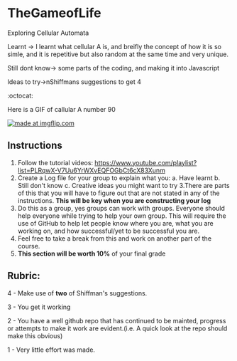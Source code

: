 # TheGameofLife
Exploring Cellular Automata




Learnt -> I learnt what cellular A is, and breifly the concept of how it is so simle, and it is repetitive but also random at the same time and very unique.

Still dont know-> some parts of the coding, and making it into Javascript

Ideas to try->nShiffmans suggestions to get 4



:octocat:

Here is a GIF of callular A  number 90


<a href="https://imgflip.com/gif/22rc5o"><img src="https://i.imgflip.com/22rc5o.gif" title="made at imgflip.com"/></a>





## Instructions

1. Follow the tutorial videos: https://www.youtube.com/playlist?list=PLRqwX-V7Uu6YrWXvEQFOGbCt6cX83Xunm
2. Create a Log file for your group to explain what you:
  a. Have learnt
  b. Still don't know
  c. Creative ideas you might want to try
3.There are parts of this that you will have to figure out that are not stated in any of the instructions. **This will be key when you are constructing your log**
4. Do this as a group, yes groups can work with groups. Everyone should help everyone while trying to help your own group. This will require the use of GitHub to help let people know where you are, what you are working on, and how successful/yet to be successful you are.
5. Feel free to take a break from this and work on another part of the course.
6. **This section will be worth 10%** of your final grade

## Rubric:

4 - Make use of **two** of Shiffman's suggestions.

3 - You get it working

2 - You have a well github repo that has continued to be mainted, progress or attempts to make it work are evident.(i.e. A quick look at the repo should make this obvious)

1 - Very little effort was made.
